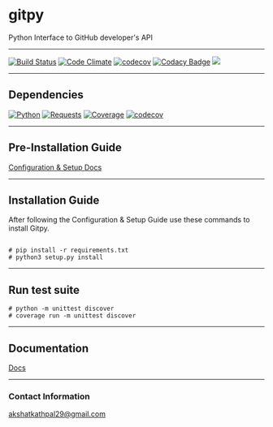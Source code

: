 # gitpy

Python Interface to GitHub developer's API

---

[![Build Status](https://travis-ci.org/babygame0ver/gitpy.svg?branch=master&style=flat-square)](https://travis-ci.org/babygame0ver/gitpy)
[![Code Climate](https://codeclimate.com/github/babygame0ver/gitpy.png?style=flat-square)](https://codeclimate.com/github/babygame0ver/gitpy)
[![codecov](https://codecov.io/gh/babygame0ver/gitpy/branch/master/graph/badge.svg)](https://codecov.io/gh/babygame0ver/gitpy)
[![Codacy Badge](https://api.codacy.com/project/badge/Grade/64422e753f1d40c9a7cc039b21f4363a)](https://www.codacy.com/manual/babygame0ver/gitpy?utm_source=github.com&amp;utm_medium=referral&amp;utm_content=babygame0ver/gitpy&amp;utm_campaign=Badge_Grade)
[![](https://img.shields.io/badge/license-MIT%20License-red.svg)](https://opensource.org/licenses/MIT)

---

## Dependencies

[![Python](https://img.shields.io/badge/python-3.7.4-blue.svg?style=flat-square)](https://www.python.org/downloads/release/python-374/)
[![Requests](https://img.shields.io/badge/requests-2.22.0-blue.svg?style=flat-square)](https://pypi.python.org/pypi/requests/)
[![Coverage](https://img.shields.io/badge/Coverage-4.5.4-blue.svg?style=flat-square)](https://pypi.org/project/coverage/)
[![codecov](https://img.shields.io/badge/codecov-4.5.4-blue.svg?style=flat-square)](https://pypi.org/project/codecov/)

---

## Pre-Installation Guide

[Configuration & Setup Docs](config.md)

---

## Installation Guide

After following the Configuration & Setup Guide use these commands to install Gitpy.

```

# pip install -r requirements.txt
# python3 setup.py install

```

---

## Run test suite

```
# python -m unittest discover
# coverage run -m unittest discover

```

---

## Documentation

[Docs](documentation.rst)

---

### Contact Information

akshatkathpal29@gmail.com
